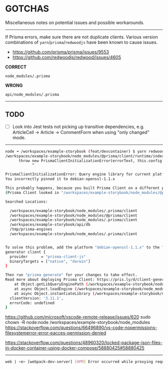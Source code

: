 # GOTCHAS

Miscellaneous notes on potential issues and possible workarounds.

---

If Prisma errors, make sure there are not duplicate clients. Various version combinations of `yarn`/`prisma`/`redwoodjs` have been known to cause issues.

- https://github.com/prisma/prisma/issues/9553
- https://github.com/redwoodjs/redwood/issues/4605

**CORRECT**

`node_modules/.prisma`

**WRONG**

`api/node_modules/.prisma`

---

## TODO

- [ ] Look into Jest tests not picking up transitive dependencies, e.g. ArticleCell -> Article -> CommentForm when using "only changed" mode.

---

```sh
node ➜ /workspaces/example-storybook (feat/devcontainer) $ yarn redwood dev
/workspaces/example-storybook/node_modules/@prisma/client/runtime/index.js:35890
      throw new PrismaClientInitializationError(errorText, this.config.clientVersion);
            ^

PrismaClientInitializationError: Query engine library for current platform "debian-openssl-1.1.x" could not be found.
You incorrectly pinned it to debian-openssl-1.1.x

This probably happens, because you built Prisma Client on a different platform.
(Prisma Client looked in "/workspaces/example-storybook/node_modules/@prisma/client/runtime/libquery_engine-debian-openssl-1.1.x.so.node")

Searched Locations:

  /workspaces/example-storybook/node_modules/.prisma/client
  /workspaces/example-storybook/node_modules/@prisma/client
  /workspaces/example-storybook/node_modules/.prisma/client
  /workspaces/example-storybook/api/db
  /tmp/prisma-engines
  /workspaces/example-storybook/node_modules/.prisma/client


To solve this problem, add the platform "debian-openssl-1.1.x" to the "binaryTargets" attribute in the "generator" block in the "schema.prisma" file:
generator client {
  provider      = "prisma-client-js"
  binaryTargets = ["native", "darwin"]
}

Then run "prisma generate" for your changes to take effect.
Read more about deploying Prisma Client: https://pris.ly/d/client-generator
    at Object.getLibQueryEnginePath (/workspaces/example-storybook/node_modules/@prisma/client/runtime/index.js:35890:13)
    at async Object.loadEngine (/workspaces/example-storybook/node_modules/@prisma/client/runtime/index.js:35554:33)
    at async Object.instantiateLibrary (/workspaces/example-storybook/node_modules/@prisma/client/runtime/index.js:35520:5) {
  clientVersion: '3.11.1',
  errorCode: undefined
}
```

https://github.com/microsoft/vscode-remote-release/issues/620
sudo chown -R node:node /workspaces/example-storybook/node_modules
https://stackoverflow.com/questions/66496890/vs-code-nopermissions-filesystemerror-error-eacces-permission-denied

https://stackoverflow.com/questions/48960320/locked-package-json-files-in-docker-container-using-docker-compose/58880425#58880425

---

```sh
web | <e> [webpack-dev-server] [HPM] Error occurred while proxying request localhost:8910/auth?method=getToken to http://[::1]:8911/ [EADDRNOTAVAIL] (https://nodejs.org/api/errors.html#errors_common_system_errors)
```